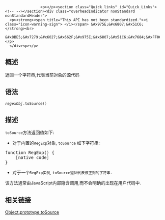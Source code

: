 
                
                  
                    <p></p><section class="Quick_links" id="Quick_Links"><!-- --></section><div class="overheadIndicator nonStandard nonStandardHeader"> 
      <p><strong><span title="This API has not been standardized."><i class="icon-warning-sign"> </i></span> &#x975E;&#x6807;&#x51C6;</strong><br> 
      &#x8BE5;&#x7279;&#x6027;&#x662F;&#x975E;&#x6807;&#x51C6;&#x7684;&#xFF0C;&#x8BF7;&#x5C3D;&#x91CF;&#x4E0D;&#x8981;&#x5728;&#x751F;&#x4EA7;&#x73AF;&#x5883;&#x4E2D;&#x4F7F;&#x7528;&#x5B83;&#xFF01;</p> 
      </div><p></p>

<h2 id="Summary" name="Summary">&#x6982;&#x8FF0;</h2>

<p>&#x8FD4;&#x56DE;&#x4E00;&#x4E2A;&#x5B57;&#x7B26;&#x4E32;,&#x4EE3;&#x8868;&#x5F53;&#x524D;&#x5BF9;&#x8C61;&#x7684;&#x6E90;&#x4EE3;&#x7801;</p>

<h2 id="Syntax" name="Syntax">&#x8BED;&#x6CD5;</h2>

<pre class="syntaxbox"><code><var>regexObj</var>.toSource()
</code></pre>

<h2 id="Description" name="Description">&#x63CF;&#x8FF0;</h2>

<p><code>toSource</code>&#x65B9;&#x6CD5;&#x8FD4;&#x56DE;&#x503C;&#x5982;&#x4E0B;:</p>

<ul>
 <li>&#x5BF9;&#x4E8E;&#x5185;&#x7F6E;&#x7684;<code>RegExp</code>&#x5BF9;&#x8C61;, <code>toSource</code> &#x5982;&#x4E0B;&#x5B57;&#x7B26;&#x4E32;:</li>
</ul>

<pre class="brush: js">function RegExp() {
    [native code]
}
</pre>

<ul>
 <li>&#x5BF9;&#x4E8E;&#x4E00;&#x4E2A;<code>RegExp&#x5B9E;&#x4F8B;</code>, <code>toSource&#x8FD4;&#x56DE;&#x4EE3;&#x8868;&#x8BE5;&#x6B63;&#x5219;&#x7684;&#x5B57;&#x7B26;&#x4E32;.</code></li>
</ul>

<p>&#x8BE5;&#x65B9;&#x6CD5;&#x901A;&#x5E38;&#x7531;JavaScript&#x5185;&#x90E8;&#x9690;&#x542B;&#x8C03;&#x7528;,&#x800C;&#x4E0D;&#x4F1A;&#x660E;&#x786E;&#x7684;&#x51FA;&#x73B0;&#x5728;&#x7528;&#x6237;&#x4EE3;&#x7801;&#x4E2D;.</p>

<h2 id="See_Also" name="See_Also">&#x76F8;&#x5173;&#x94FE;&#x63A5;</h2>

<p><a href="/zh-cn/JavaScript/Reference/Global_Objects/Object/toSource" title="zh-cn/JavaScript/Reference/Global_Objects/Object/toSource">Object.prototype.toSource</a></p>
                  
                
              